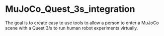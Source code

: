 # MuJoCo_Quest_3s_integration
The goal is to create easy to use tools to allow a person to enter a MuJoCo scene with a Quest 3/s to run human robot experiments virtually.
